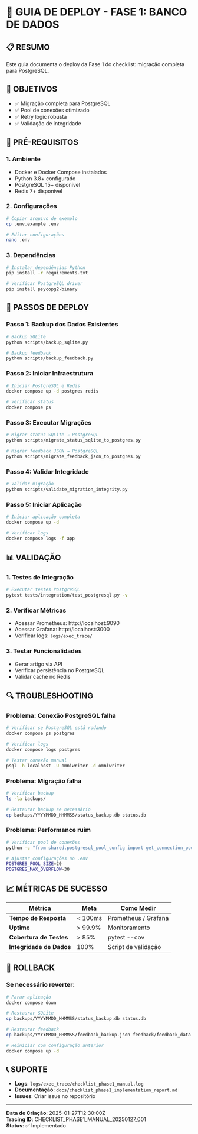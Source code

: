 # 🚀 GUIA DE DEPLOY - FASE 1: BANCO DE DADOS

## **📋 RESUMO**
Este guia documenta o deploy da Fase 1 do checklist: migração completa para PostgreSQL.

## **🎯 OBJETIVOS**
- ✅ Migração completa para PostgreSQL
- ✅ Pool de conexões otimizado
- ✅ Retry logic robusta
- ✅ Validação de integridade

## **🔧 PRÉ-REQUISITOS**

### **1. Ambiente**
- Docker e Docker Compose instalados
- Python 3.8+ configurado
- PostgreSQL 15+ disponível
- Redis 7+ disponível

### **2. Configurações**
```bash
# Copiar arquivo de exemplo
cp .env.example .env

# Editar configurações
nano .env
```

### **3. Dependências**
```bash
# Instalar dependências Python
pip install -r requirements.txt

# Verificar PostgreSQL driver
pip install psycopg2-binary
```

## **🚀 PASSOS DE DEPLOY**

### **Passo 1: Backup dos Dados Existentes**
```bash
# Backup SQLite
python scripts/backup_sqlite.py

# Backup feedback
python scripts/backup_feedback.py
```

### **Passo 2: Iniciar Infraestrutura**
```bash
# Iniciar PostgreSQL e Redis
docker compose up -d postgres redis

# Verificar status
docker compose ps
```

### **Passo 3: Executar Migrações**
```bash
# Migrar status SQLite → PostgreSQL
python scripts/migrate_status_sqlite_to_postgres.py

# Migrar feedback JSON → PostgreSQL
python scripts/migrate_feedback_json_to_postgres.py
```

### **Passo 4: Validar Integridade**
```bash
# Validar migração
python scripts/validate_migration_integrity.py
```

### **Passo 5: Iniciar Aplicação**
```bash
# Iniciar aplicação completa
docker compose up -d

# Verificar logs
docker compose logs -f app
```

## **📊 VALIDAÇÃO**

### **1. Testes de Integração**
```bash
# Executar testes PostgreSQL
pytest tests/integration/test_postgresql.py -v
```

### **2. Verificar Métricas**
- Acessar Prometheus: http://localhost:9090
- Acessar Grafana: http://localhost:3000
- Verificar logs: `logs/exec_trace/`

### **3. Testar Funcionalidades**
- Gerar artigo via API
- Verificar persistência no PostgreSQL
- Validar cache no Redis

## **🔍 TROUBLESHOOTING**

### **Problema: Conexão PostgreSQL falha**
```bash
# Verificar se PostgreSQL está rodando
docker compose ps postgres

# Verificar logs
docker compose logs postgres

# Testar conexão manual
psql -h localhost -U omniwriter -d omniwriter
```

### **Problema: Migração falha**
```bash
# Verificar backup
ls -la backups/

# Restaurar backup se necessário
cp backups/YYYYMMDD_HHMMSS/status_backup.db status.db
```

### **Problema: Performance ruim**
```bash
# Verificar pool de conexões
python -c "from shared.postgresql_pool_config import get_connection_pool_stats; print(get_connection_pool_stats(engine))"

# Ajustar configurações no .env
POSTGRES_POOL_SIZE=20
POSTGRES_MAX_OVERFLOW=30
```

## **📈 MÉTRICAS DE SUCESSO**

| Métrica | Meta | Como Medir |
|---------|------|------------|
| **Tempo de Resposta** | < 100ms | Prometheus / Grafana |
| **Uptime** | > 99.9% | Monitoramento |
| **Cobertura de Testes** | > 85% | pytest --cov |
| **Integridade de Dados** | 100% | Script de validação |

## **🔄 ROLLBACK**

### **Se necessário reverter:**
```bash
# Parar aplicação
docker compose down

# Restaurar SQLite
cp backups/YYYYMMDD_HHMMSS/status_backup.db status.db

# Restaurar feedback
cp backups/YYYYMMDD_HHMMSS/feedback_backup.json feedback/feedback_data.json

# Reiniciar com configuração anterior
docker compose up -d
```

## **📞 SUPORTE**

- **Logs**: `logs/exec_trace/checklist_phase1_manual.log`
- **Documentação**: `docs/checklist_phase1_implementation_report.md`
- **Issues**: Criar issue no repositório

---

**Data de Criação**: 2025-01-27T12:30:00Z  
**Tracing ID**: CHECKLIST_PHASE1_MANUAL_20250127_001  
**Status**: ✅ Implementado 